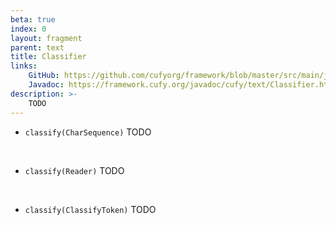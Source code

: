 ```yaml
---
beta: true
index: 0
layout: fragment
parent: text
title: Classifier
links:
    GitHub: https://github.com/cufyorg/framework/blob/master/src/main/java/cufy/text/Classifier.java
    Javadoc: https://framework.cufy.org/javadoc/cufy/text/Classifier.html
description: >-
    TODO
---
```


- `classify(CharSequence)` TODO
<br>

- `classify(Reader)` TODO
<br>

- `classify(ClassifyToken)` TODO